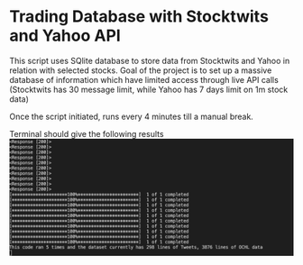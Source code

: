 # Trading Database with Stocktwits and Yahoo API

This script uses SQlite database to store data from Stocktwits and Yahoo in relation with selected stocks. Goal of the project is to set up a massive database of information which have limited access through live API calls (Stocktwits has 30 message limit, while Yahoo has 7 days limit on 1m stock data) 

Once the script initiated, runs every 4 minutes till a manual break. 

Terminal should give the following results
![Terminal Results](pictures/terminal.png)
